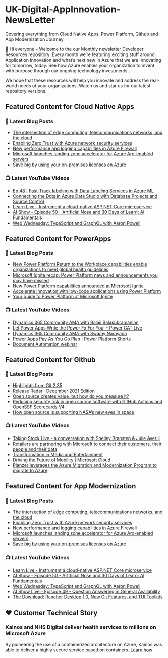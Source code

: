 # UK-Digital-AppInnovation-NewsLetter

Covering everything from Cloud Native Apps, Power Platform, Github and App Modernization Journey

👋 Hi everyone – Welcome to the our Monthly newsletter Developer Resources repository. Every month we’re featuring exciting stuff around Application Innovation and what’s next new in Azure that we are Innovating for tomorrow, today. See how Azure enables your organization to invent with purpose through our ongoing technology investments..


We hope that these resources will help you innovate and address the real-world needs of your organizations. Watch us and star us for our latest repository versions.

## Featured Content for Cloud Native Apps


### 📝 Latest Blog Posts

    
<!-- BLOGCNA:START -->
- [The intersection of edge computing, telecommunications networks, and the cloud](https://azure.microsoft.com/blog/the-intersection-of-edge-computing-telecommunications-networks-and-the-cloud/)
- [Enabling Zero Trust with Azure network security services](https://azure.microsoft.com/blog/enabling-zero-trust-with-azure-network-security-services/)
- [New performance and logging capabilities in Azure Firewall](https://azure.microsoft.com/blog/new-performance-and-logging-capabilities-in-azure-firewall/)
- [Microsoft launches landing zone accelerator for Azure Arc-enabled servers](https://azure.microsoft.com/blog/microsoft-launches-landing-zone-accelerator-for-azure-arcenabled-servers/)
- [Save big by using your on-premises licenses on Azure](https://azure.microsoft.com/blog/save-big-by-using-your-onpremises-licenses-on-azure/)
<!-- BLOGCNA:END -->

### 📺 Latest YouTube Videos

 
<!-- YOUTUBECNA:START -->
- [Ep 48 | Fast-Track labeling with Data Labeling Services in Azure ML](https://www.youtube.com/watch?v=RC8_bLFbGOk)
- [Connecting the Dots in Azure Data Studio with Database Projects and Source Control](https://www.youtube.com/watch?v=Byibz8SgvG8)
- [Learn Live - Instrument a cloud-native ASP.NET Core microservice](https://www.youtube.com/watch?v=hAeup0sKctM)
- [AI Show - Episode 50 - Artificial Nose and 30 Days of Learn: AI Fundamentals](https://www.youtube.com/watch?v=tjDL8w1afjw)
- [Web Wednesday: TypeScript and GraphQL with Aaron Powell](https://www.youtube.com/watch?v=V8vrDkfrrQE)
<!-- YOUTUBECNA:END -->

##  Featured Content for PowerApps
### 📝 Latest Blog Posts
<!-- BLOGPOWER:START -->
- [New Power Platform Return to the Workplace capabilities enable organizations to meet global health guidelines](https://cloudblogs.microsoft.com/powerplatform/2021/11/30/new-power-platform-return-to-the-workplace-capabilities-enable-organizations-to-meet-global-health-guidelines/)
- [Microsoft Ignite recap: Power Platform news and announcements you may have missed](https://cloudblogs.microsoft.com/powerplatform/2021/11/18/microsoft-ignite-recap-power-platform-news-and-announcements-you-may-have-missed/)
- [New Power Platform capabilities announced at Microsoft Ignite](https://cloudblogs.microsoft.com/powerplatform/2021/11/02/new-power-platform-capabilities-announced-at-microsoft-ignite/)
- [Accelerate innovation with low-code applications using Power Platform](https://cloudblogs.microsoft.com/powerplatform/2021/11/02/accelerate-innovation-with-low-code-applications-using-power-platform/)
- [Your guide to Power Platform at Microsoft Ignite](https://cloudblogs.microsoft.com/powerplatform/2021/10/26/your-guide-to-power-platform-at-microsoft-ignite/)
<!-- BLOGPOWER:END -->
 ### 📺 Latest YouTube Videos
    
<!-- YOUTUBEPOWER:START -->
- [Dynamics 365 Community AMA with Balaji Balasubramanian](https://www.youtube.com/watch?v=FWf2QJuIG1E)
- [Let Power Apps Write the Power Fx For You! - Power CAT Live](https://www.youtube.com/watch?v=zbjKdzavPHk)
- [Dynamics 365 Community AMA with Swamy Narayana](https://www.youtube.com/watch?v=TwOh3fhvS_c)
- [Power Apps Pay As You Go Plan | Power Platform Shorts](https://www.youtube.com/watch?v=S6bC1zyIly8)
- [Document Automation webinar](https://www.youtube.com/watch?v=DAl65nhnOkE)
<!-- YOUTUBEPOWER:END -->

##  Featured Content for Github
### 📝 Latest Blog Posts
<!-- BLOGGITHUB:START -->
- [Highlights from Git 2.35](https://github.blog/2022-01-24-highlights-from-git-2-35/)
- [Release Radar · December 2021 Edition](https://github.blog/2022-01-21-release-radar-dec-2021/)
- [Open source creates value, but how do you measure it?](https://github.blog/2022-01-20-open-source-creates-value-but-how-do-you-measure-it/)
- [Reducing security risk in open source software with GitHub Actions and OpenSSF Scorecards V4](https://github.blog/2022-01-19-reducing-security-risk-oss-actions-opensff-scorecards-v4/)
- [How open source is supporting NASA’s new eyes in space](https://github.blog/2022-01-18-how-open-source-is-supporting-nasas-new-eyes-in-space/)
<!-- BLOGGITHUB:END -->
### 📺 Latest YouTube Videos
<!-- YOUTUBEGITHUB:START -->
- [Taking Stock Live - a conversation with Shelley Bransten &amp; Julie Averill](https://www.youtube.com/watch?v=ZjzGi3DdPAM)
- [Retailers are partnering with Microsoft to connect their customers, their people and their data](https://www.youtube.com/watch?v=C2xHCjsREVU)
- [Transformation in Media and Entertainment](https://www.youtube.com/watch?v=MGPQGP2_jCA)
- [Driving the Future of Mobility | Microsoft Cloud](https://www.youtube.com/watch?v=pAA33k8DFME)
- [Planzer leverages the Azure Migration and Modernization Program to migrate to Azure](https://www.youtube.com/watch?v=qMEhH2cgeZ4)
<!-- YOUTUBEGITHUB:END -->
##  Featured Content for App Modernization
### 📝 Latest Blog Posts
<!-- BLOGAPPMOD:START -->
- [The intersection of edge computing, telecommunications networks, and the cloud](https://azure.microsoft.com/blog/the-intersection-of-edge-computing-telecommunications-networks-and-the-cloud/)
- [Enabling Zero Trust with Azure network security services](https://azure.microsoft.com/blog/enabling-zero-trust-with-azure-network-security-services/)
- [New performance and logging capabilities in Azure Firewall](https://azure.microsoft.com/blog/new-performance-and-logging-capabilities-in-azure-firewall/)
- [Microsoft launches landing zone accelerator for Azure Arc-enabled servers](https://azure.microsoft.com/blog/microsoft-launches-landing-zone-accelerator-for-azure-arcenabled-servers/)
- [Save big by using your on-premises licenses on Azure](https://azure.microsoft.com/blog/save-big-by-using-your-onpremises-licenses-on-azure/)
<!-- BLOGAPPMOD:END -->
### 📺 Latest YouTube Videos
<!-- YOUTUBEAPPMOD:START -->
- [Learn Live - Instrument a cloud-native ASP.NET Core microservice](https://www.youtube.com/watch?v=hAeup0sKctM)
- [AI Show - Episode 50 - Artificial Nose and 30 Days of Learn: AI Fundamentals](https://www.youtube.com/watch?v=tjDL8w1afjw)
- [Web Wednesday: TypeScript and GraphQL with Aaron Powell](https://www.youtube.com/watch?v=V8vrDkfrrQE)
- [AI Show Live - Episode 49 - Question Answering in General Availability](https://www.youtube.com/watch?v=BHWwgmOPopY)
- [The Download: Rancher Desktop 1.0, New Git Features, and TUI Toolkits](https://www.youtube.com/watch?v=uWjmMtejwSU)
<!-- YOUTUBEAPPMOD:END -->


## ♥️ Customer Technical Story 

### Kainos and NHS Digital deliver health services to millions on Microsoft Azure

By pioneering the use of a containerized architecture on Azure, Kainos was able to deliver a highly secure service based on containers. [Learn how](https://customers.microsoft.com/en-us/story/1368348549535774520-kainos-and-nhs-digital-deliver-health-services-to-millions-on-microsoft-azure)

